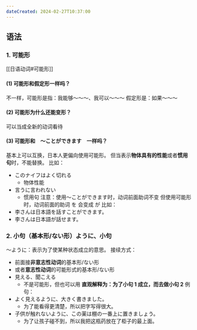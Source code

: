 ```yaml
---
dateCreated: 2024-02-27T10:37:00
---
```

## 语法
### 1. 可能形
[[日语动词#可能形]]
#### (1) 可能形和假定形一样吗？
不一样，可能形是指：我能够～～～、我可以～～～
假定形是：如果～～～
#### (2) 可能形为什么还能变形？
可以当成全新的动词看待
#### (3) 可能形和　〜ことができます　一样吗？
基本上可以互换，日本人更偏向使用可能形。
但当表示**物体具有的性能**或者**惯用句**时，不能替换。
比如：
- このナイフはよく切れる
	- 物体性能
- 言うに言われない
	- 惯用句
注意：使用〜ことができます时，动词前面助词不变
但使用可能形时，动词前面的助词 を 会变成 が
比如：
- 李さんは日本語を話すことができます。
- 李さんは日本語が話せます。
### 2. 小句（基本形/ない形）ように、小句
～ように：表示为了使某种状态成立的意思。
接续方式：
- 前面接**非意志性动词**的基本形/ない形
- 或者**意志性动词**的可能形式的基本形/ない形
- 見える、聞こえる
	- 不是可能形，但也可以用
**直观解释为：为了小句 1 成立，而去做小句 2**
例句：
- よく見えるように、大きく書きました。
	- 为了能看得更清楚，所以把字写得很大。
- 子供が触れないように、この薬は棚の一番上に置きましょう。
	- 为了让孩子碰不到，所以我把这瓶药放在了柜子的最上面。
